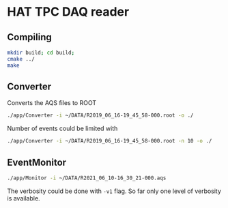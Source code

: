 # HAT TPC DAQ reader

## Compiling
```bash
mkdir build; cd build;
cmake ../
make
```

## Converter
Converts the AQS files to ROOT
```bash
./app/Converter -i ~/DATA/R2019_06_16-19_45_58-000.root -o ./
```

Number of events could be limited with
```bash
./app/Converter -i ~/DATA/R2019_06_16-19_45_58-000.root -n 10 -o ./
```

## EventMonitor
```bash
./app/Monitor -i ~/DATA/R2021_06_10-16_30_21-000.aqs
```

The verbosity could be done with `-v1` flag. So far only one level of verbosity is available.